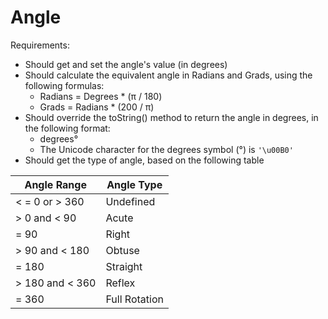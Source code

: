 # Angle

Requirements:

- Should get and set the angle's value (in degrees)
- Should calculate the equivalent angle in Radians and Grads, using the following formulas:
  - Radians = Degrees * (π / 180)
  - Grads = Radians * (200 / π)
- Should override the toString() method to return the angle in degrees, in the following format:
  - degrees°
  - The Unicode character for the degrees symbol (°) is `'\u00B0'`
- Should get the type of angle, based on the following table

| Angle Range | Angle Type |
|--|--|
| < = 0 or > 360 | Undefined |
| > 0 and < 90 | Acute |
| = 90 | Right |
| > 90 and < 180 | Obtuse |
| = 180 | Straight |
| > 180 and < 360 | Reflex |
| = 360 | Full Rotation |
